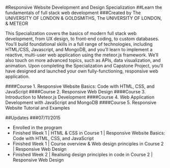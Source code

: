 #Responsive Website Development and Design Specialization
##Learn the fundamentals of full stack web development
###Created by The UNIVERSITY OF LONDON & GOLDSMITHS, The UNIVERSITY OF LONDON, & METEOR

This Specialization covers the basics of modern full stack web development, from UX design, to front-end coding, to custom databases. You’ll build foundational skills in a full range of technologies, including HTML/CSS, Javascript, and MongoDB, and you’ll learn to implement a reactive, multi-user web application using the meteor.js framework. We’ll also touch on more advanced topics, such as APIs, data visualization, and animation. Upon completing the Specialization and Capstone Project, you’ll have designed and launched your own fully-functioning, responsive web application.

####Course 1. Responsive Website Basics: Code with HTML, CSS, and JavaScript
####Course 2. Responsive Web Design
####Course 3. Introduction to Meteor.js Development
####Course 4. Web Application Development with JavaScript and MongoDB
####Course 5. Responsive Website Tutorial and Examples

##Updates
###07/11/2015
- Enrolled in the program
- Finished Week 1 | HTML & CSS in Course 1 | Responsive Website Basics: Code with HTML, CSS, and JavaScript
- Finished Week 1 | Course overview & Web design principles in Course 2 | Responsive Web Design
- Finished Week 2 | Realising design principles in code in Course 2 | Responsive Web Design